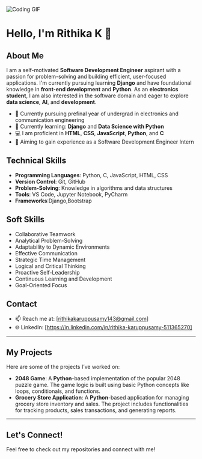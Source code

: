 ![Coding GIF](https://startupsmagazine.co.uk/sites/default/files/2020-04/Smart-little-girl-using-her-laptop-1.gif)
# Hello, I'm Rithika K 👋

## About Me

I am a self-motivated **Software Development Engineer** aspirant with a passion for problem-solving and building efficient, user-focused applications. I'm currently pursuing learning **Django** and have foundational knowledge in **front-end development** and **Python**. As an **electronics student**, I am also interested in the software domain and eager to explore **data science**, **AI**, and **development**. 

- 🔭 Currently pursuing prefinal year of undergrad in electronics and communication engineering
- 🌱 Currently learning: **Django** and **Data Science with Python**  
- 💻 I am proficient in **HTML**, **CSS**, **JavaScript**, **Python**, and **C**  
- 🎯 Aiming to gain experience as a Software Development Engineer Intern  

## Technical Skills

- **Programming Languages**: Python, C, JavaScript, HTML, CSS  
- **Version Control**: Git, GitHub   
- **Problem-Solving**: Knowledge in algorithms and data structures  
- **Tools**: VS Code, Jupyter Notebook, PyCharm
- **Frameworks**:Django,Bootstrap 

## Soft Skills

- Collaborative Teamwork
- Analytical Problem-Solving
- Adaptability to Dynamic Environments
- Effective Communication
- Strategic Time Management
- Logical and Critical Thinking
- Proactive Self-Leadership
- Continuous Learning and Development
- Goal-Oriented Focus

## Contact

- 📫 Reach me at: [rithikakaruppusamy143@gmail.com]
- 🌐 LinkedIn: [https://in.linkedin.com/in/rithika-karuppusamy-511365270]

---

## My Projects

Here are some of the projects I’ve worked on:

- **2048 Game**: A **Python**-based implementation of the popular 2048 puzzle game. The game logic is built using basic Python concepts like loops, conditionals, and functions.
- **Grocery Store Application**: A **Python**-based application for managing grocery store inventory and sales. The project includes functionalities for tracking products, sales transactions, and generating reports.

---

## Let's Connect!  
Feel free to check out my repositories and connect with me!

